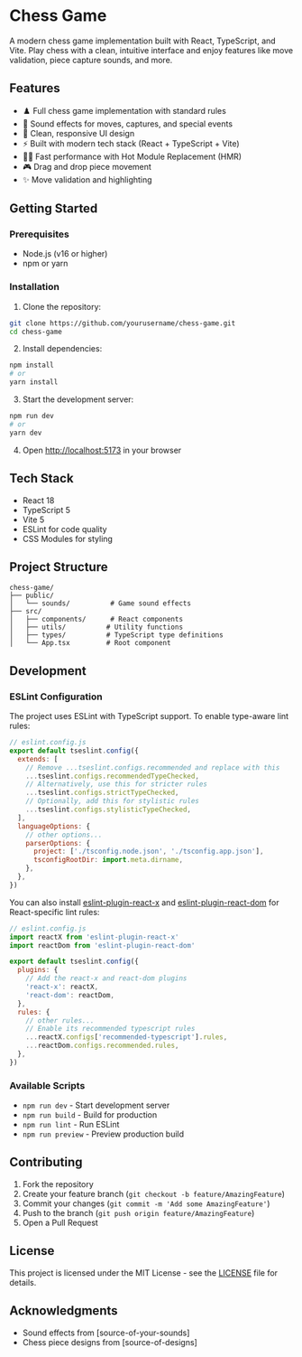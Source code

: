 # Chess Game

A modern chess game implementation built with React, TypeScript, and Vite. Play chess with a clean, intuitive interface and enjoy features like move validation, piece capture sounds, and more.

## Features

- ♟️ Full chess game implementation with standard rules
- 🎵 Sound effects for moves, captures, and special events
- 🎨 Clean, responsive UI design
- ⚡ Built with modern tech stack (React + TypeScript + Vite)
- 🏃‍♂️ Fast performance with Hot Module Replacement (HMR)
- 🎮 Drag and drop piece movement
- ✨ Move validation and highlighting

## Getting Started

### Prerequisites

- Node.js (v16 or higher)
- npm or yarn

### Installation

1. Clone the repository:
```bash
git clone https://github.com/yourusername/chess-game.git
cd chess-game
```

2. Install dependencies:
```bash
npm install
# or
yarn install
```

3. Start the development server:
```bash
npm run dev
# or
yarn dev
```

4. Open [http://localhost:5173](http://localhost:5173) in your browser

## Tech Stack

- React 18
- TypeScript 5
- Vite 5
- ESLint for code quality
- CSS Modules for styling

## Project Structure

```
chess-game/
├── public/
│   └── sounds/          # Game sound effects
├── src/
│   ├── components/      # React components
│   ├── utils/          # Utility functions
│   ├── types/          # TypeScript type definitions
│   └── App.tsx         # Root component
```

## Development

### ESLint Configuration

The project uses ESLint with TypeScript support. To enable type-aware lint rules:

```js
// eslint.config.js
export default tseslint.config({
  extends: [
    // Remove ...tseslint.configs.recommended and replace with this
    ...tseslint.configs.recommendedTypeChecked,
    // Alternatively, use this for stricter rules
    ...tseslint.configs.strictTypeChecked,
    // Optionally, add this for stylistic rules
    ...tseslint.configs.stylisticTypeChecked,
  ],
  languageOptions: {
    // other options...
    parserOptions: {
      project: ['./tsconfig.node.json', './tsconfig.app.json'],
      tsconfigRootDir: import.meta.dirname,
    },
  },
})
```

You can also install [eslint-plugin-react-x](https://github.com/Rel1cx/eslint-react/tree/main/packages/plugins/eslint-plugin-react-x) and [eslint-plugin-react-dom](https://github.com/Rel1cx/eslint-react/tree/main/packages/plugins/eslint-plugin-react-dom) for React-specific lint rules:

```js
// eslint.config.js
import reactX from 'eslint-plugin-react-x'
import reactDom from 'eslint-plugin-react-dom'

export default tseslint.config({
  plugins: {
    // Add the react-x and react-dom plugins
    'react-x': reactX,
    'react-dom': reactDom,
  },
  rules: {
    // other rules...
    // Enable its recommended typescript rules
    ...reactX.configs['recommended-typescript'].rules,
    ...reactDom.configs.recommended.rules,
  },
})
```

### Available Scripts

- `npm run dev` - Start development server
- `npm run build` - Build for production
- `npm run lint` - Run ESLint
- `npm run preview` - Preview production build

## Contributing

1. Fork the repository
2. Create your feature branch (`git checkout -b feature/AmazingFeature`)
3. Commit your changes (`git commit -m 'Add some AmazingFeature'`)
4. Push to the branch (`git push origin feature/AmazingFeature`)
5. Open a Pull Request

## License

This project is licensed under the MIT License - see the [LICENSE](LICENSE) file for details.

## Acknowledgments

- Sound effects from [source-of-your-sounds]
- Chess piece designs from [source-of-designs]
